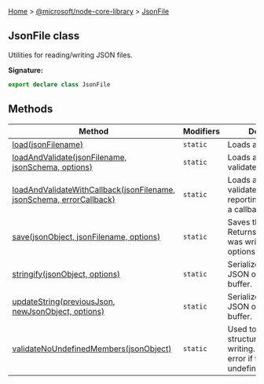 [Home](./index) &gt; [@microsoft/node-core-library](./node-core-library.md) &gt; [JsonFile](./node-core-library.jsonfile.md)

## JsonFile class

Utilities for reading/writing JSON files.

<b>Signature:</b>

```typescript
export declare class JsonFile 
```

## Methods

|  Method | Modifiers | Description |
|  --- | --- | --- |
|  [load(jsonFilename)](./node-core-library.jsonfile.load.md) | `static` | Loads a JSON file. |
|  [loadAndValidate(jsonFilename, jsonSchema, options)](./node-core-library.jsonfile.loadandvalidate.md) | `static` | Loads a JSON file and validate its schema. |
|  [loadAndValidateWithCallback(jsonFilename, jsonSchema, errorCallback)](./node-core-library.jsonfile.loadandvalidatewithcallback.md) | `static` | Loads a JSON file and validate its schema, reporting errors using a callback |
|  [save(jsonObject, jsonFilename, options)](./node-core-library.jsonfile.save.md) | `static` | Saves the file to disk. Returns false if nothing was written due to options.onlyIfChanged. |
|  [stringify(jsonObject, options)](./node-core-library.jsonfile.stringify.md) | `static` | Serializes the specified JSON object to a string buffer. |
|  [updateString(previousJson, newJsonObject, options)](./node-core-library.jsonfile.updatestring.md) | `static` | Serializes the specified JSON object to a string buffer. |
|  [validateNoUndefinedMembers(jsonObject)](./node-core-library.jsonfile.validatenoundefinedmembers.md) | `static` | Used to validate a data structure before writing. Reports an error if there are any undefined members. |

